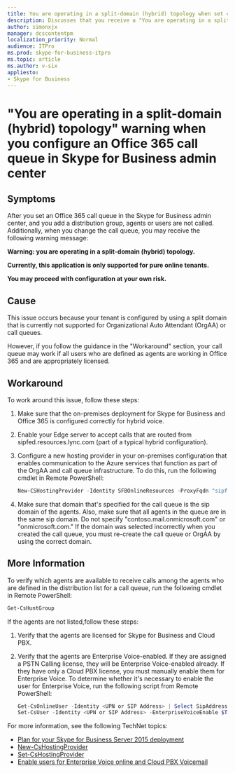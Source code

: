 ```yaml
---
title: You are operating in a split-domain (hybrid) topology when set call queue
description: Discusses that you receive a "You are operating in a split-domain (hybrid) topology" warning message when you configure an Office 365 call queue in the Skype for Business admin center. Provides a workaround.
author: simonxjx
manager: dcscontentpm
localization_priority: Normal
audience: ITPro
ms.prod: skype-for-business-itpro
ms.topic: article
ms.author: v-six
appliesto:
- Skype for Business
---
```


# "You are operating in a split-domain (hybrid) topology" warning when you configure an Office 365 call queue in Skype for Business admin center

## Symptoms

After you set an Office 365 call queue in the Skype for Business admin center, and you add a distribution group, agents or users are not called. Additionally, when you change the call queue, you may receive the following warning message:

**Warning: you are operating in a split-domain (hybrid) topology.**

**Currently, this application is only supported for pure online tenants.**

**You may proceed with configuration at your own risk.**

## Cause

This issue occurs because your tenant is configured by using a split domain that is currently not supported for Organizational Auto Attendant (OrgAA) or call queues.

However, if you follow the guidance in the "Workaround" section, your call queue may work if all users who are defined as agents are working in Office 365 and are appropriately licensed.

## Workaround

To work around this issue, follow these steps:

1. Make sure that the on-premises deployment for Skype for Business and Office 365 is configured correctly for hybrid voice.   
2. Enable your Edge server to accept calls that are routed from sipfed.resources.lync.com (part of a typical hybrid configuration).   
3. Configure a new hosting provider in your on-premises configuration that enables communication to the Azure services that function as part of the OrgAA and call queue infrastructure. To do this, run the following cmdlet in Remote PowerShell:

    ```powershell
    New-CSHostingProvider -Identity SFBOnlineResources -ProxyFqdn "sipfed.resources.lync.com" -Enabled $true -EnabledSharedAddressSpace $true -HostsOCSUsers $true -VerificationLevel AlwayVerifiable -IsLocal $false
    ```
4. Make sure that domain that's specified for the call queue is the sip domain of the agents. Also, make sure that all agents in the queue are in the same sip domain. Do not specify "contoso.mail.onmicrosoft.com" or "onmicrosoft.com." If the domain was selected incorrectly when you created the call queue, you must re-create the call queue or OrgAA by using the correct domain.   

## More Information

To verify which agents are available to receive calls among the agents who are defined in the distribution list for a call queue, run the following cmdlet in Remote PowerShell:

```powershell
Get-CsHuntGroup
```

If the agents are not listed,follow these steps:

1. Verify that the agents are licensed for Skype for Business and Cloud PBX.   
2. Verify that the agents are Enterprise Voice-enabled. If they are assigned a PSTN Calling license, they will be Enterprise Voice-enabled already. If they have only a Cloud PBX license, you must manually enable them for Enterprise Voice. To determine whether it's necessary to enable the user for Enterprise Voice, run the following script from Remote PowerShell:

    ```powershell
    Get-CsOnlineUser -Identity <UPN or SIP Address> | Select SipAddress, EnterpriseVoiceEnable, HostedVoiceMail
    Set-CsUser -Identity <UPN or SIP Address> -EnterpriseVoiceEnable $True -HostedVoiceMail $True
    ```

For more information, see the following TechNet topics:

- [Plan for your Skype for Business Server 2015 deployment](https://technet.microsoft.com/library/dn951427.aspx)   
- [New-CsHostingProvider](https://technet.microsoft.com/library/gg398490.aspx)   
- [Set-CsHostingProvider](https://technet.microsoft.com/library/gg398532.aspx)   
- [Enable users for Enterprise Voice online and Cloud PBX Voicemail](https://technet.microsoft.com/library/mt455213.aspx)   
